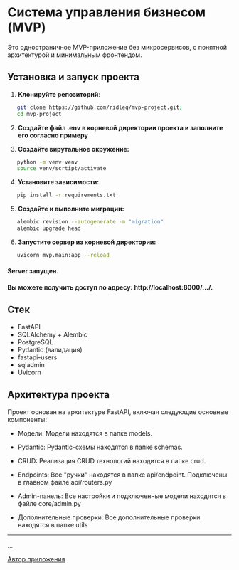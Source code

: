 # Система управления бизнесом (MVP)

Это одностраничное MVP-приложение без микросервисов, с понятной архитектурой и минимальным фронтендом.

## Установка и запуск проекта

1. **Клонируйте репозиторий**:
```bash
   git clone https://github.com/ridleq/mvp-project.git;
   cd mvp-project
```
2. **Создайте файл .env в корневой директории проекта и заполните его согласно примеру**

3. **Создайте вирутальное окружение:**
```bash
   python -m venv venv
   source venv/scrtipt/activate
```
4. **Установите зависимости:**
```bash
   pip install -r requirements.txt
```
5. **Создайте и выполните миграции:**
```bash
   alembic revision --autogenerate -m "migration"
   alembic upgrade head
```
6. **Запустите сервер из корневой директории:**
```bash
   uvicorn mvp.main:app --reload
```

#### Server запущен.
#### Вы можете получить доступ по адресу: http://localhost:8000/.../.

## Стек
- FastAPI
- SQLAlchemy + Alembic
- PostgreSQL
- Pydantic (валидация)
- fastapi-users
- sqladmin
- Uvicorn

## Архитектура проекта 
Проект основан на архитектуре FastAPI, включая следующие основные компоненты:
- Модели:
        Модели находятся в папке models.
- Pydantic:
        Pydantic-схемы находятся в папке schemas.
- CRUD:
        Реализация CRUD технологий находится в папке crud.
- Endpoints:
        Все "ручки" находятся в папке api/endpoint. Подключены в главном файле api/routers.py
- Admin-панель:
        Все настройки и подключенные модели находятся в файле core/admin.py

- Дополнительные проверки:
        Все дополнительные проверки находятся в папке utils

---
...

[Автор приложения](https://github.com/ridleq)

